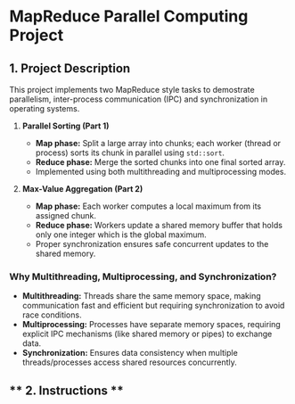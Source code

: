 # **MapReduce Parallel Computing Project**

## **1. Project Description**

This project implements two MapReduce style tasks to demostrate parallelism, 
inter-process communication (IPC) and synchronization in operating systems.

1. **Parallel Sorting (Part 1)**  
   - **Map phase:** Split a large array into chunks; each worker (thread or process) sorts its chunk in parallel using `std::sort`.  
   - **Reduce phase:** Merge the sorted chunks into one final sorted array.  
   - Implemented using both multithreading and multiprocessing modes.

2. **Max-Value Aggregation (Part 2)**  
   - **Map phase:** Each worker computes a local maximum from its assigned chunk.  
   - **Reduce phase:** Workers update a shared memory buffer that holds only one integer which is the global maximum.
   - Proper synchronization ensures safe concurrent updates to the shared memory.

### **Why Multithreading, Multiprocessing, and Synchronization?**
- **Multithreading:** Threads share the same memory space, making communication fast and efficient but requiring synchronization to avoid race conditions.  
- **Multiprocessing:** Processes have separate memory spaces, requiring explicit IPC mechanisms (like shared memory or pipes) to exchange data.  
- **Synchronization:** Ensures data consistency when multiple threads/processes access shared resources concurrently.

## ** 2. Instructions **


